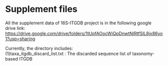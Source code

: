 # Supplement files

All the supplement data of 16S-ITGDB project is in the following google drive link:
https://drive.google.com/drive/folders/1tUpfAOocWiQpDnwtNIRtfSlL8jx86yo1?usp=sharing

Currently, the directory includes:<br/>
(1)taxa_itgdb_discard_list.txt : The discarded sequence list of taxonomy-based ITGDB
